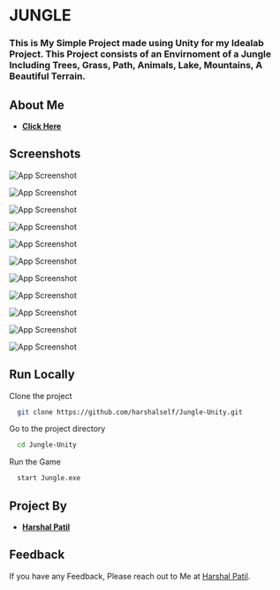 
# JUNGLE

### This is My Simple Project made using Unity for my Idealab Project. This Project consists of an Envirnoment of a Jungle Including Trees, Grass, Path, Animals, Lake, Mountains, A Beautiful Terrain. 




##  About Me

- [**Click Here**](https://www.github.com/harshalself)


## Screenshots

![App Screenshot](https://cdn.discordapp.com/attachments/1086954353102946385/1093557523027603629/Jungle_4_4_2023_12_15_48_PM.png)

![App Screenshot](https://cdn.discordapp.com/attachments/1086954353102946385/1093557522411036682/Jungle_4_4_2023_12_15_22_PM.png)

![App Screenshot](https://cdn.discordapp.com/attachments/1086954353102946385/1093557520074821632/Jungle_4_4_2023_12_14_14_PM.png)

![App Screenshot](https://cdn.discordapp.com/attachments/1086954353102946385/1093557521379242086/Jungle_4_4_2023_12_14_56_PM.png)

![App Screenshot](https://cdn.discordapp.com/attachments/1086954353102946385/1093557521853206559/Jungle_4_4_2023_12_15_14_PM.png)

![App Screenshot](https://cdn.discordapp.com/attachments/1086954353102946385/1093557520813006958/Jungle_4_4_2023_12_14_30_PM.png)

![App Screenshot](https://cdn.discordapp.com/attachments/1086954353102946385/1093557524222976161/Jungle_4_4_2023_12_10_44_PM.png)

![App Screenshot](https://cdn.discordapp.com/attachments/1086954353102946385/1093557524961177660/Jungle_4_4_2023_12_11_01_PM.png)

![App Screenshot](https://cdn.discordapp.com/attachments/1086954353102946385/1093557525623873607/Jungle_4_4_2023_12_11_41_PM.png)

![App Screenshot](https://cdn.discordapp.com/attachments/1086954353102946385/1093557627742605533/Jungle_4_4_2023_12_09_53_PM.png)

![App Screenshot](https://cdn.discordapp.com/attachments/1086954353102946385/1093557628375928862/Jungle_4_4_2023_12_12_22_PM.png)





## Run Locally

Clone the project

```bash
  git clone https://github.com/harshalself/Jungle-Unity.git
```

Go to the project directory

```bash
  cd Jungle-Unity
```

Run the Game

```bash
  start Jungle.exe
```


## Project By

- [**Harshal Patil**](https://www.github.com/harshalself)


## Feedback

If you have any Feedback, Please reach out to Me at [Harshal Patil](https://instagram.com/harshal_patil.knowme).

